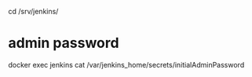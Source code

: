 cd /srv/jenkins/

# admin password
docker exec jenkins cat /var/jenkins_home/secrets/initialAdminPassword

